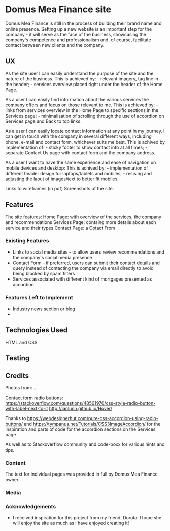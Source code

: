 # Domus Mea Finance site
Domus Mea Finance is still in the process of building their brand name and online presence. 
Setting up a new website is an important step for the company - it will serve as the face of the business, showcasing the company's competence and professionalism and, of course, facilitate contact between new clients and the company. 
<!--(One or two paragraphs providing an overview of your project.
Essentially, this part is your sales pitch.)-->

## UX

As the site user I can easily understand the purpose of the site and the nature of the business.
    This is achieved by: 
        - relevant imagery, tag line in the header;
        - services overview placed right under the header of the Home Page.

As a user I can easily find information about the various services the company offers and focus on those relevant to me.
    This is achieved by:
        - links from services overview in the Home Page to specific sections in the Services page; 
        - minimalisation of scrolling through the use of accordion on Services page and Back to top links.

As a user I can easily locate contact information at any point in my journey. I can get in touch with the company in several different ways, including phone, e-mail and contact form, whichever suits me best. 
    This is achived by implementation of: 
        - sticky footer to show contact info at all times;
        - separate Contact Us page with contact form and the company address.

As a user I want to have the same experience and ease of navigation on mobile devices and desktop: 
    This is achived by: 
        - implementation of different header design for laptops/tablets and mobiles;
        - resising and adjusting the laout of images/text to better fit mobiles.

Links to wireframes (in pdf)
Screenshots of the site. 

<!--(Use this section to provide insight into your UX process, focusing on who this website is for, what it is that they want to achieve and how your project is the best way to help them achieve these things.
In particular, as part of this section we recommend that you provide a list of User Stories, with the following general structure:
- As a user type, I want to perform an action, so that I can achieve a goal.
This section is also where you would share links to any wireframes, mockups, diagrams etc. that you created as part of the design process. These files should themselves either be included as a pdf file in the project itself (in an separate directory), or just hosted elsewhere online and can be in any format that is viewable inside the browser.)-->

## Features

The site features: 
Home Page: with overview of the services, the company and recommendations 
Services Page: containg more details about each service and their types
Contact Page: a Cotact From <!--(linked to what?)-->
<!--In this section, you should go over the different parts of your project, and describe each in a sentence or so.()-->

### Existing Features
- Links to social media sites - to allow users review recommendations and the company's social media presence
- Contact Form - if preferred, users can submit their contact details and query instead of contacting the company via email directly to avoid being blocked by spam filters
- Services associated with different kind of mortgages presented as accordion

<!--For some/all of your features, you may choose to reference the specific project files that implement them, although this is entirely optional.
In addition, you may also use this section to discuss plans for additional features to be implemented in the future:-->

### Features Left to Implement
- Industry news section or blog
- 

## Technologies Used
HTML and CSS

## Testing


<!--In this section, you need to convince the assessor that you have conducted enough testing to legitimately believe that the site works well. Essentially, in this part you will want to go over all of your user stories from the UX section and ensure that they all work as intended, with the project providing an easy and straightforward way for the users to achieve their goals.
Whenever it is feasible, prefer to automate your tests, and if you've done so, provide a brief explanation of your approach, link to the test file(s) and explain how to run them.
For any scenarios that have not been automated, test the user stories manually and provide as much detail as is relevant. A particularly useful form for describing your testing process is via scenarios, such as:
1. Contact form:
1. Go to the "Contact Us" page
2. Try to submit the empty form and verify that an error message about the required fields appears
3. Try to submit the form with an invalid email address and verify that a relevant error message appears
4. Try to submit the form with all inputs valid and verify that a success message appears.
In addition, you should mention in this section how your project looks and works on different browsers and screen sizes.
You should also mention in this section any interesting bugs or problems you discovered during your testing, even if you haven't addressed them yet.
If this section grows too long, you may want to split it off into a separate file and link to it from here.
## Deployment
This section should describe the process you went through to deploy the project to a hosting platform (e.g. GitHub Pages or Heroku).
In particular, you should provide all details of the differences between the deployed version and the development version, if any, including:
- Different values for environment variables (Heroku Config Vars)?
- Different configuration files?
- Separate git branch?
In addition, if it is not obvious, you should also describe how to run your code locally.-->

## Credits

Photos from: ...

Contact form radio buttons: https://stackoverflow.com/questions/48561970/css-style-radio-button-with-label-next-to-it
http://ianlunn.github.io/Hover/

Thanks to https://webdesignerhut.com/pure-css-accordion-using-radio-buttons/ and https://tympanus.net/Tutorials/CSS3ImageAccordion/ for the inspiration and parts of code for the accordion sections on the Services page 

As well as to Stackoverflow community and code-boxx for various hints and tips. 

### Content
The text for individual pages was provided in full by Domus Mea Finance owner. 

### Media
<!--- The photos used in this site were obtained from ...-->

### Acknowledgements
- I received inspiration for this project from my friend, Dorota. I hope she will enjoy the site as much as I have enjoyed creating it!
